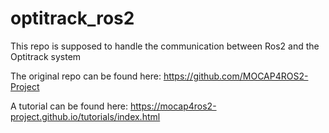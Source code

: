 # optitrack_ros2
This repo is supposed to handle the communication between Ros2 and the Optitrack system

The original repo can be found here: https://github.com/MOCAP4ROS2-Project

A tutorial can be found here: https://mocap4ros2-project.github.io/tutorials/index.html
